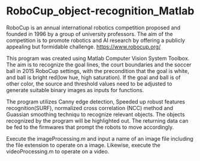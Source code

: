 # RoboCup_object-recognition_Matlab

RoboCup is an annual international robotics competition proposed and founded in 1996 by a group of university professors. The aim of the competition is to promote robotics and AI research by offering a publicly appealing but formidable challenge. https://www.robocup.org/

This program was created using Matlab Computer Vision System Toolbox. The aim is to recognize the goal lines, the court boundaries and the soccer ball in 2015 RoboCup settings, with the precondition that the goal is white, and ball is bright red(low hue, high saturation). If the goal and ball is of other color, the source and threshold values need to be adjusted to generate suitable binary images as inputs for functions.

The program utilizes Canny edge detection, Speeded up robust features recognition(SURF), normalized cross correlation (NCC) method and Guassian smoothing techniqu to recognize relevant objects. The objects recognized by the program will be highlighted out. The returning data can be fed to the firmwares that prompt the robots to move accordingly.

Execute the imageProcessing.m and input a name of an image file including the file extension to operate on a image. Likewise, execute the videoProcessing.m to operate on a video.

